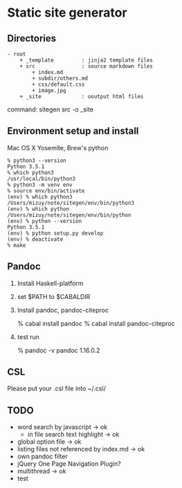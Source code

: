 # Static site generator

## Directories

    - root
        + _template         : jinja2 template files
        + src               : source markdown files
            + index.md
            + subdir/others.md
            + css/default.css
            + image.jpg
        + _site             : ooutput html files

command:
    sitegen src -o _site

## Environment setup and install

Mac OS X Yosemite, Brew's python

    % python3 --version
    Python 3.5.1
    % which python3
    /usr/local/bin/python3
    % python3 -m venv env
    % source env/bin/activate
    (env) % which python3
    /Users/mizuy/note/sitegen/env/bin/python3
    (env) % which python
    /Users/mizuy/note/sitegen/env/bin/python
    (env) % python --version
    Python 3.5.1
    (env) % python setup.py develop
    (env) % deactivate
    % make

## Pandoc

1. Install Haskell-platform
2. set $PATH to $CABALDIR
3. Install pandoc, pandoc-citeproc

    % cabal install pandoc
    % cabal install pandoc-citeproc

4. test run

    % pandoc -v
    pandoc 1.16.0.2
    
## CSL

Please put your .csl file into ~/.csl/

## TODO

- word search by javascript -> ok
    - in file search text highlight -> ok
- global option file -> ok
- listing files not referenced by index.md -> ok
- own pandoc filter
- jQuery One Page Navigation Plugin?
- multithread -> ok
- test
